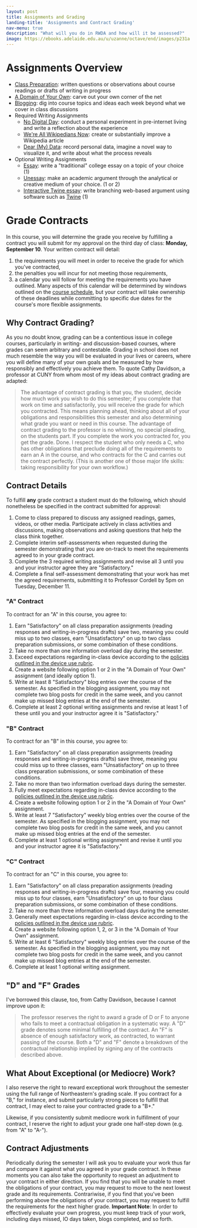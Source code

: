 ```yaml
---
layout: post
title: Assignments and Grading
landing-title: 'Assignments and Contract Grading'
nav-menu: true
description: "What will you do in RWDA and how will it be assessed?"
image: https://ebooks.adelaide.edu.au/u/uzanne/octave/end/images/p231a.jpg
---
```


# Assignments Overview

+ [Class Preparation][1]: written questions or observations about course readings or drafts of writing in progress
+ [A Domain of Your Own][2]: carve out your own corner of the net
+ [Blogging][3]: dig into course topics and ideas each week beyond what we cover in class discussions
+ Required Writing Assignments
	+ [No Digital Day][4]: conduct a personal experiment in pre-internet living and write a reflection about the experience
	+ [We're All Wikipedians Now][5]: create or substantially improve a Wikipedia article
	+ [Dear (My) Data][6]: record personal data, imagine a novel way to visualize it, and write about what the process reveals
+ Optional  Writing Assignments
	+ [Essay][7]: write a "traditional" college essay on a topic of your choice (1)
	+ [Unessay][8]: make an academic argument through the analytical or creative medium of your choice. (1 or 2)
	+ [Interactive Twine essay][9]: write branching web-based argument using software such as [Twine][10] (1)

# Grade Contracts

In this course, you will determine the grade you receive by fulfilling a contract you will submit for my approval on the third day of class: **Monday, September 10**. Your written contract will detail: 

1. the requirements you will meet in order to receive the grade for which you've contracted, 
2. the penalties you will incur for not meeting those requirements,
3. a calendar you will follow for meeting the requirements you have outlined. Many aspects of this calendar will be determined by windows outlined on the [course schedule][11], but your contract will take ownership of these deadlines while committing to specific due dates for the course's more flexible assignments. 

## Why Contract Grading?

As you no doubt know, grading can be a contentious issue in college courses, particularly in writing- and discussion-based courses, where grades can seem arbitrary and contestable. Grading in school does not much resemble the way you will be evaluated in your lives or careers, where you will define many of your own goals and be measured by how responsibly and effectively you achieve them. To quote Cathy Davidson, a professor at CUNY from whom most of my ideas about contract grading are adapted:

> The advantage of contract grading is that you, the student, decide how much work you wish to do this semester; if you complete that work on time and satisfactorily, you will receive the grade for which you contracted. This means planning ahead, thinking about all of your obligations and responsibilities this semester and also determining what grade you want or need in this course. The advantage of contract grading to the professor is no whining, no special pleading, on the students part. If you complete the work you contracted for, you get the grade. Done. I respect the student who only needs a C, who has other obligations that preclude doing all of the requirements to earn an A in the course, and who contracts for the C and carries out the contract perfectly. (This is another one of those major life skills: taking responsibility for your own workflow.)

## Contract Details

To fulfill **any** grade contract a student must do the following, which should nonetheless be specified in the contract submitted for approval:

1. Come to class prepared to discuss any assigned readings, games, videos, or other media. Participate actively in class activities and discussions, making observations and asking questions that help the class think together. 
2. Complete interim self-assessments when requested during the semester demonstrating that you are on-track to meet the requirements agreed to in your grade contract. 
3. Complete the 3 required writing assignments and revise all 3 until you and your instructor agree they are "Satisfactory."
4. Complete a final self-assessment demonstrating that your work has met the agreed requirements, submitting it to Professor Cordell by 5pm on Tuesday, December 11.

### "A" Contract

To contract for an "A" in this course, you agree to:

1. Earn "Satisfactory" on all class preparation assignments (reading responses and writing-in-progress drafts) save two, meaning you could miss up to two classes, earn "Unsatisfactory" on up to two class preparation submissions, or some combination of these conditions. 
2. Take no more than one information overload day during the semester. 
3. Exceed expectations regarding in-class device according to the [policies outlined in the device use rubric][12].
4. Create a website following option 1 or 2 in the "A Domain of Your Own" assignment (and ideally option 1). 
5. Write at least 8 "Satisfactory" blog entries over the course of the semester. As specified in the blogging assignment, you may not complete two blog posts for credit in the same week, and you cannot make up missed blog entries at the end of the semester.
6. Complete at least 2 optional writing assignments and revise at least 1 of these until you and your instructor agree it is "Satisfactory." 

### "B" Contract

To contract for an "B" in this course, you agree to:

1. Earn "Satisfactory" on all class preparation assignments (reading responses and writing-in-progress drafts) save three, meaning you could miss up to three classes, earn "Unsatisfactory" on up to three class preparation submissions, or some combination of these conditions. 
2. Take no more than two information overload days during the semester. 
3. Fully meet expectations regarding in-class device according to the [policies outlined in the device use rubric][13].
4. Create a website following option 1 or 2 in the "A Domain of Your Own" assignment.
5. Write at least 7 "Satisfactory" weekly blog entries over the course of the semester. As specified in the blogging assignment, you may not complete two blog posts for credit in the same week, and you cannot make up missed blog entries at the end of the semester.
6. Complete at least 1 optional writing assignment and revise it until you and your instructor agree it is "Satisfactory."

### "C" Contract

To contract for an "C" in this course, you agree to:

1. Earn "Satisfactory" on all class preparation assignments (reading responses and writing-in-progress drafts) save four, meaning you could miss up to four classes, earn "Unsatisfactory" on up to four class preparation submissions, or some combination of these conditions.  
2. Take no more than three information overload days during the semester. 
3. Generally meet expectations regarding in-class device according to the [policies outlined in the device use rubric][14].
4. Create a website following option 1, 2, or 3 in the "A Domain of Your Own" assignment.
5. Write at least 6 "Satisfactory" weekly blog entries over the course of the semester. As specified in the blogging assignment, you may not complete two blog posts for credit in the same week, and you cannot make up missed blog entries at the end of the semester.
6. Complete at least 1 optional writing assignment.

## "D" and "F" Grades

I've borrowed this clause, too, from Cathy Davidson, because I cannot improve upon it:

> The professor reserves the right to award a grade of D or F to anyone who fails to meet a contractual obligation in a systematic way. A "D" grade denotes some minimal fulfilling of the contract. An "F" is absence of enough satisfactory work, as contracted, to warrant passing of the course. Both a "D" and "F" denote a breakdown of the contractual relationship implied by signing any of the contracts described above.

## What About Exceptional (or Mediocre) Work?

I also reserve the right to reward exceptional work throughout the semester using the full range of Northeastern's grading scale. If you contract for a "B," for instance, and submit particularly strong pieces to fulfill that contract, I may elect to raise your contracted grade to a "B+."

Likewise, if you consistently submit mediocre work in fulfillment of your contract, I reserve the right to adjust your grade one half-step down (e.g. from "A" to "A-"). 

## Contract Adjustments

Periodically during the semester I will ask you to evaluate your work thus far and compare it against what you agreed in your grade contract. In these moments you can also take the opportunity to request an adjustment to your contract in either direction. If you find that you will be unable to meet the obligations of your contract, you may request to move to the next lowest grade and its requirements. Contrariwise, if you find that you've been performing above the obligations of your contract, you may request to fulfill the requirements for the next higher grade. **Important Note**: In order to effectively evaluate your own progress, you must keep track of your work, including days missed, IO days taken, blogs completed, and so forth.  
  

[1]:	/assignments/class-prep.html
[2]:	/assignments/domain-of-your-own.html
[3]:	/assignments/blogging.html
[4]:	/assignments/no-digital-day.html
[5]:	/assignments/wikipedia.html
[6]:	/assignments/dear-my-data.html
[7]:	/assignments/essay.html
[8]:	/assignments/unessay.html
[9]:	/assignments/interactive-twine-essay.html
[10]:	http://twinery.org/
[11]:	/schedule.html
[12]:	/policies.html
[13]:	/policies.html
[14]:	/policies.html